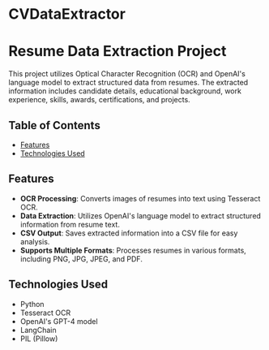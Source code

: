# CVDataExtractor

# Resume Data Extraction Project

This project utilizes Optical Character Recognition (OCR) and OpenAI's language model to extract structured data from resumes. The extracted information includes candidate details, educational background, work experience, skills, awards, certifications, and projects.

## Table of Contents

- [Features](#features)
- [Technologies Used](#technologies-used)


## Features

- **OCR Processing**: Converts images of resumes into text using Tesseract OCR.
- **Data Extraction**: Utilizes OpenAI's language model to extract structured information from resume text.
- **CSV Output**: Saves extracted information into a CSV file for easy analysis.
- **Supports Multiple Formats**: Processes resumes in various formats, including PNG, JPG, JPEG, and PDF.

## Technologies Used

- Python
- Tesseract OCR
- OpenAI's GPT-4 model
- LangChain
- PIL (Pillow)

